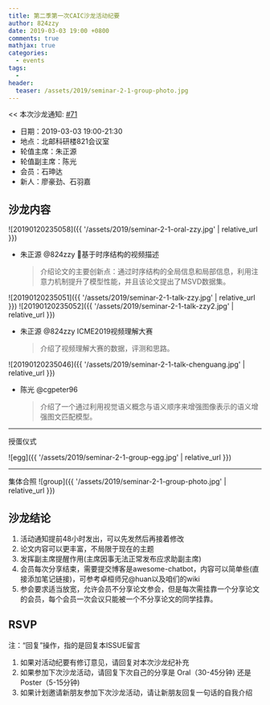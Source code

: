 ```yaml
---
title: 第二季第一次CAIC沙龙活动纪要
author: 824zzy
date: 2019-03-03 19:00 +0800
comments: true
mathjax: true
categories: 
  - events
tags:
  - 
header:
  teaser: /assets/2019/seminar-2-1-group-photo.jpg
---
```


<< 本次沙龙通知: [#71](https://github.com/BUPT/ai-ml.club/issues/71)

- 日期：2019-03-03 19:00-21:30
- 地点：北邮科研楼821会议室
- 轮值主席：朱正源
- 轮值副主席：陈光
- 会员：石珅达
- 新人：廖豪劲、石羽嘉

## 沙龙内容

![20190120235058]({{ '/assets/2019/seminar-2-1-oral-zzy.jpg' | relative_url }})

- 朱正源  @824zzy 基于时序结构的视频描述
    > 介绍论文的主要创新点：通过时序结构的全局信息和局部信息，利用注意力机制提升了模型性能，并且该论文提出了MSVD数据集。

![20190120235051]({{ '/assets/2019/seminar-2-1-talk-zzy.jpg' | relative_url }})
![20190120235052]({{ '/assets/2019/seminar-2-1-talk-zzy2.jpg' | relative_url }})

- 朱正源 @824zzy ICME2019视频理解大赛
    >  介绍了视频理解大赛的数据，评测和思路。

![20190120235046]({{ '/assets/2019/seminar-2-1-talk-chenguang.jpg' | relative_url }})

- 陈光 @cgpeter96
    > 介绍了一个通过利用视觉语义概念与语义顺序来增强图像表示的语义增强图文匹配模型。

----
授蛋仪式

![egg]({{ '/assets/2019/seminar-2-1-group-egg.jpg' | relative_url }})

----
集体合照
![group]({{ '/assets/2019/seminar-2-1-group-photo.jpg' | relative_url }})

## 沙龙结论

1. 活动通知提前48小时发出，可以先发然后再接着修改
2. 论文内容可以更丰富，不局限于现在的主题
3. 发挥副主席提醒作用(主席因事无法正常发布应求助副主席)
4. 会员每次分享结束，需要提交博客是awesome-chatbot，内容可以简单些(直接添加笔记链接)，可参考卓桓师兄@huan以及咱们的wiki
5. 参会要求适当放宽，允许会员不分享论文参会，但是每次需挂靠一个分享论文的会员，每个会员一次会议只能被一个不分享论文的同学挂靠。

## RSVP

注：“回复”操作，指的是回复本ISSUE留言

1. 如果对活动纪要有修订意见，请回复对本次沙龙纪补充
2. 如果参加下次沙龙活动，请回复下次自己的分享是 Oral（30-45分钟) 还是Poster（5-15分钟)
3. 如果计划邀请新朋友参加下次沙龙活动，请让新朋友回复一句话的自我介绍
